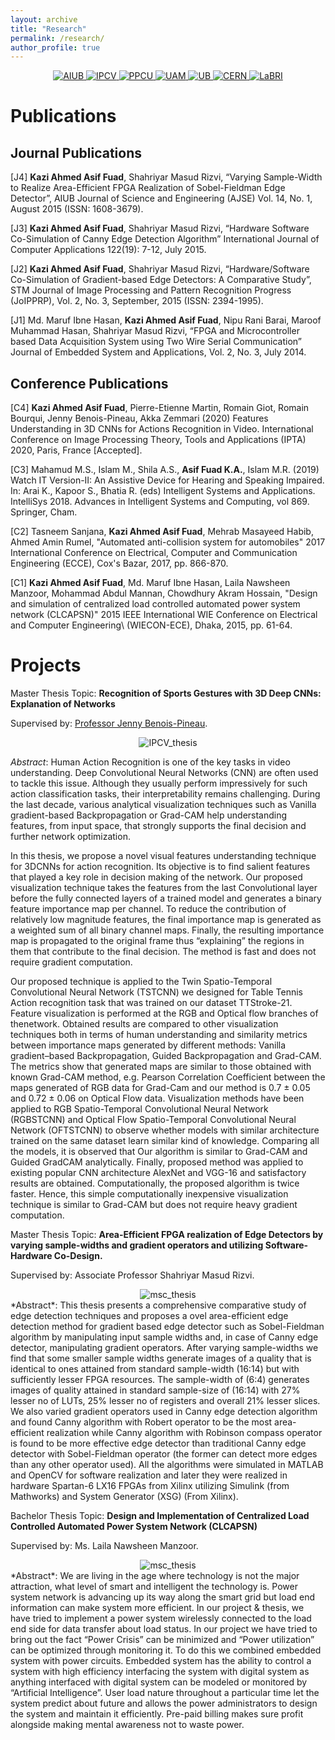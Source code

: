 ```yaml
---
layout: archive
title: "Research"
permalink: /research/
author_profile: true
---
```


<center>
<a href="https://www.aiub.edu">
  <img src="/images/icons/AIUB_whole_logo.png" alt="AIUB">
</a>
<a href="http://ipcv.eu">
  <img src="/images/icons/ipcv_logo.png" alt="IPCV">
</a>
<a href="http://ppke.hu/en/">
  <img src="/images/icons/PPCU.png" alt="PPCU">
</a>
<a href="http://www.uam.es/">
  <img src="/images/icons/uam.png" alt="UAM">
</a>
<a href="https://www.u-bordeaux.com/">
  <img src="/images/icons/ub.png" alt="UB">
</a>
<a href="https://home.cern/">
  <img src="/images/icons/cern.jpg" alt="CERN">
</a>
<a href="https://www.labri.fr">
  <img src="/images/icons/LABRI_small.png" alt="LaBRI">
</a>
</center>



# Publications


## Journal Publications
  [J4] **Kazi Ahmed Asif Fuad**, Shahriyar Masud Rizvi, “Varying Sample-Width to Realize Area-Efficient FPGA Realization of Sobel-Fieldman Edge Detector”, AIUB Journal of Science and Engineering (AJSE) Vol. 14, No. 1, August 2015 (ISSN: 1608-3679). 
		
  [J3] **Kazi Ahmed Asif Fuad**, Shahriyar Masud Rizvi, “Hardware Software Co-Simulation of Canny Edge Detection Algorithm” International Journal of Computer Applications 122(19): 7-12, July 2015. 
		
  [J2] **Kazi Ahmed Asif Fuad**, Shahriyar Masud Rizvi, “Hardware/Software Co-Simulation of Gradient-based Edge Detectors: A Comparative Study”, STM Journal of Image Processing and Pattern Recognition Progress (JoIPPRP), Vol. 2, No. 3, September, 2015 (ISSN: 2394-1995).
		
  [J1] Md. Maruf Ibne Hasan, **Kazi Ahmed Asif Fuad**, Nipu Rani Barai, Maroof Muhammad Hasan, Shahriyar Masud Rizvi, “FPGA and Microcontroller based Data Acquisition System using Two Wire Serial Communication” Journal of Embedded System and Applications, Vol. 2, No. 3, July 2014. 	 
	
	
	
## Conference Publications
  [C4] **Kazi Ahmed Asif Fuad**, Pierre-Etienne Martin, Romain Giot, Romain Bourqui, Jenny Benois-Pineau, Akka Zemmari  (2020) Features Understanding in 3D CNNs for Actions Recognition in Video. International Conference on Image Processing Theory, Tools and Applications (IPTA) 2020, Paris, France [Accepted]. 
		
  [C3] Mahamud M.S., Islam M., Shila A.S., **Asif Fuad K.A.**, Islam M.R. (2019) Watch IT Version-II: An Assistive Device for Hearing and Speaking Impaired. In: Arai K., Kapoor S., Bhatia R. (eds) Intelligent Systems and Applications. IntelliSys 2018. Advances in Intelligent Systems and Computing, vol 869. Springer, Cham.
		
  [C2] Tasneem Sanjana, **Kazi Ahmed Asif Fuad**, Mehrab Masayeed Habib, Ahmed Amin Rumel, "Automated anti-collision system for automobiles" 2017 International Conference on Electrical, Computer and Communication Engineering (ECCE), Cox's Bazar, 2017, pp. 866-870. 
		
  [C1] **Kazi Ahmed Asif Fuad**, Md. Maruf Ibne Hasan, Laila Nawsheen Manzoor, Mohammad Abdul Mannan, Chowdhury Akram Hossain, "Design and simulation of centralized load controlled automated power system network (CLCAPSN)" 2015 IEEE International WIE Conference on Electrical and Computer Engineering\ (WIECON-ECE), Dhaka, 2015, pp. 61-64. 
		

# Projects


Master Thesis Topic: **Recognition of Sports Gestures with 3D Deep CNNs: Explanation of Networks** 

Supervised by: [Professor Jenny Benois-Pineau](https://www.labri.fr/projet/AIV/jennybenoispineauen.php "Profile").
<center>
  <img src="/images/projects/ipcv_thesis.png" alt="IPCV_thesis">
</center>

*Abstract*:  Human Action Recognition is one of the key tasks in video understanding. Deep Convolutional Neural Networks (CNN) are often used to tackle this issue. Although they usually perform
impressively for such action classification tasks, their interpretability remains challenging. During the last decade, various analytical visualization techniques such as Vanilla gradient-based
Backpropagation or Grad-CAM help understanding features, from input space, that strongly supports the final decision and further network optimization.

In this thesis, we propose a novel visual features understanding technique for 3DCNNs for action recognition. Its objective is to find salient features that played a key role in decision
making of the network. Our proposed visualization technique takes the features from the last Convolutional layer before the fully connected layers of a trained model and generates a binary
feature importance map per channel. To reduce the contribution of relatively low magnitude features, the final importance map is generated as a weighted sum of all binary channel maps.
Finally, the resulting importance map is propagated to the original frame thus “explaining” the regions in them that contribute to the final decision. The method is fast and does not require
gradient computation.

Our proposed technique is applied to the Twin Spatio-Temporal Convolutional Neural Network (TSTCNN) we designed for Table Tennis Action recognition task that was trained on our dataset
TTStroke-21. Feature visualization is performed at the RGB and Optical flow branches of thenetwork. Obtained results are compared to other visualization techniques both in terms of human
understanding and similarity metrics between importance maps generated by different methods: Vanilla gradient–based Backpropagation, Guided Backpropagation and Grad-CAM. The metrics
show that generated maps are similar to those obtained with known Grad-CAM method, e.g. Pearson Correlation Coefficient between the maps generated of RGB data for Grad-Cam and our
method is 0.7 ± 0.05 and 0.72 ± 0.06 on Optical Flow data. Visualization methods have been applied to RGB Spatio-Temporal Convolutional Neural Network (RGBSTCNN) and Optical
Flow Spatio-Temporal Convolutional Neural Network (OFTSTCNN) to observe whether models with similar architecture trained on the same dataset learn similar kind of knowledge. Comparing
all the models, it is observed that Our algorithm is similar to Grad-CAM and Guided GradCAM analytically. Finally, proposed method was applied to existing popular CNN architecture
AlexNet and VGG-16 and satisfactory results are obtained. Computationally, the proposed algorithm is twice faster. Hence, this simple computationally inexpensive visualization
technique is similar to Grad-CAM but does not require heavy gradient computation.

Master Thesis Topic: **Area-Efficient FPGA realization of Edge Detectors by varying sample-widths and gradient operators and utilizing Software-Hardware Co-Design.** 

Supervised by: Associate Professor Shahriyar Masud Rizvi.

<center>
  <img src="/images/projects/msc_thesis.png" alt="msc_thesis">
</center>
*Abstract*: This thesis presents a comprehensive comparative study of edge detection techniques and proposes a ovel area-efficient edge detection method for gradient based edge detector such as Sobel-Fieldman
algorithm by manipulating input sample widths and, in case of Canny edge detector, manipulating gradient operators. After varying sample-widths we find that some smaller sample widths generate images
of a quality that is identical to ones attained from standard sample-width (16:14) but with sufficiently lesser FPGA resources. The sample-width of (6:4) generates images of quality attained in standard
sample-size of (16:14) with 27% lesser no of LUTs, 25% lesser no of registers and overall 21% lesser slices. We also varied gradient operators used in Canny edge detection algorithm and found Canny
algorithm with Robert operator to be the most area-efficient realization while Canny algorithm with Robinson compass operator is found to be more effective edge detector than traditional Canny edge
detector with Sobel-Fieldman operator (the former can detect more edges than any other operator used). All the algorithms were simulated in MATLAB and OpenCV for software realization and later they were
realized in hardware Spartan-6 LX16 FPGAs from Xilinx utilizing Simulink (from Mathworks) and System Generator (XSG) (From Xilinx).
  
Bachelor Thesis Topic: **Design and Implementation of Centralized Load Controlled Automated Power System Network (CLCAPSN)** 

Supervised by: Ms. Laila Nawsheen Manzoor.
<center>
  <img src="/images/projects/bsc_thesis.png" alt="msc_thesis">
</center>
*Abstract*: We are living in the age where technology is not the major attraction, what level of smart and intelligent the technology is. Power system network is advancing up its way along the smart grid but load end
information can make system more efficient. In our project & thesis, we have tried to implement a power system wirelessly connected to the load end side for data transfer about load status.
In our project we have tried to bring out the fact “Power Crisis” can be minimized and “Power utilization” can be optimized through monitoring it. To do this we combined embedded system with power circuits.
Embedded system has the ability to control a system with high efficiency interfacing the system with digital system as anything interfaced with digital system can be modeled or monitored by “Artificial
Intelligence”.
User load nature throughout a particular time let the system predict about future and allows the power administrators to design the system and maintain it efficiently. Pre-paid billing makes sure profit
alongside making mental awareness not to waste power.